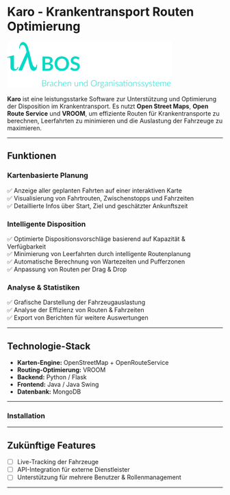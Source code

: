 # Karo - Krankentransport Routen Optimierung

![Karo Logo](./assets/logo.png)

**Karo** ist eine leistungsstarke Software zur Unterstützung und Optimierung der Disposition im Krankentransport. Es nutzt **Open Street Maps**, **Open Route Service** und **VROOM**, um effiziente Routen für Krankentransporte zu berechnen, Leerfahrten zu minimieren und die Auslastung der Fahrzeuge zu maximieren.

---

## Funktionen

### Kartenbasierte Planung
✅ Anzeige aller geplanten Fahrten auf einer interaktiven Karte  
✅ Visualisierung von Fahrtrouten, Zwischenstopps und Fahrzeiten  
✅ Detaillierte Infos über Start, Ziel und geschätzter Ankunftszeit  

### Intelligente Disposition
✅ Optimierte Dispositionsvorschläge basierend auf Kapazität & Verfügbarkeit  
✅ Minimierung von Leerfahrten durch intelligente Routenplanung  
✅ Automatische Berechnung von Wartezeiten und Pufferzonen    
✅ Anpassung von Routen per Drag & Drop  
 
### Analyse & Statistiken
✅ Grafische Darstellung der Fahrzeugauslastung  
✅ Analyse der Effizienz von Routen & Fahrzeiten  
✅ Export von Berichten für weitere Auswertungen  

---

## Technologie-Stack
- **Karten-Engine:** OpenStreetMap + OpenRouteService
- **Routing-Optimierung:** VROOM
- **Backend:** Python / Flask
- **Frontend:** Java / Java Swing
- **Datenbank:** MongoDB

---

### Installation

---

## Zukünftige Features
- [ ] Live-Tracking der Fahrzeuge  
- [ ] API-Integration für externe Dienstleister  
- [ ] Unterstützung für mehrere Benutzer & Rollenmanagement  

---


